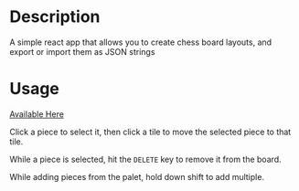 # Description

A simple react app that allows you to create chess board layouts, and export or import them as JSON strings

# Usage

[Available Here]("ktwhynot.github.io/jsonchess")

Click a piece to select it, then click a tile to move the selected piece to that tile. 

While a piece is selected, hit the `DELETE` key to remove it from the board. 

While adding pieces from the palet, hold down shift to add multiple. 
